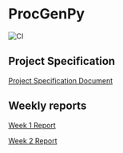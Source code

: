 # ProcGenPy

![CI](https://github.com/github/docs/actions/workflows/main.yml/badge.svg)

## Project Specification

[Project Specification Document](https://github.com/BlueShiftButterfly/tiralabra_procgen/blob/main/documentation/specification_document.md)

## Weekly reports

[Week 1 Report](https://github.com/BlueShiftButterfly/tiralabra_procgen/blob/main/documentation/week1_report.md)

[Week 2 Report](https://github.com/BlueShiftButterfly/tiralabra_procgen/blob/main/documentation/week2_report.md)
